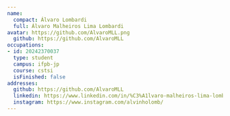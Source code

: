 ```yaml
---
name:
  compact: Álvaro Lombardi
  full: Álvaro Malheiros Lima Lombardi
avatar: https://github.com/AlvaroMLL.png
  github: https://github.com/AlvaroMLL
occupations:
- id: 20242370037
  type: student
  campus: ifpb-jp
  course: cstsi
  isFinished: false
addresses:
  github: https://github.com/AlvaroMLL
  linkedin: https://www.linkedin.com/in/%C3%A1lvaro-malheiros-lima-lombardi-677823333/
  instagram: https://www.instagram.com/alvinholomb/
---
```

